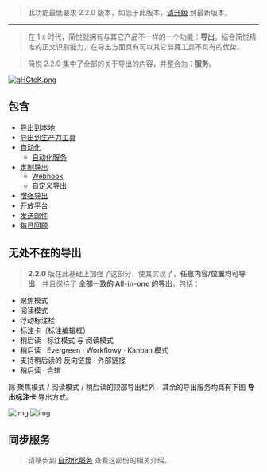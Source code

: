 >  此功能最低要求 2.2.0 版本，如低于此版本，[请升级](http://ksria.com/simpread/) 到最新版本。

***

> 在 1.x 时代，简悦就拥有与其它产品不一样的一个功能：**导出**。结合简悦精准的正文识别能力，在导出方面具有可以其它剪藏工具不具有的优势。

> 简悦 2.2.0 集中了全部的关于导出的内容，并整合为：**服务**。 

[![gHGteK.png](https://z3.ax1x.com/2021/05/21/gHGteK.png)](https://imgtu.com/i/gHGteK)

## 包含

- [导出到本地](保存到本地)
- [导出到生产力工具](授权服务)
- [自动化](自动化)
  - [自动化服务](自动化服务)
- [定制导出](定制化导出)
  - [Webhook](定制化导出?id=Webhook)
  - [自定义导出](定制化导出?id=自定义导出)
- [增强导出](Sync?id=导出服务)
- [开放平台](https://simpread.pro/api)
- [发送邮件](Sync?id=邮件服务)
- [每日回顾](每日回顾)

## 无处不在的导出

> **2.2.0** 版在此基础上加强了这部分，使其实现了，**任意内容/位置均可导出**，并且保持了 **全部一致的 All-in-one 的导出**，包括：

- 聚焦模式
- 阅读模式
- 浮动标注栏
- 标注卡（标注编辑框）
- 稍后读 · 标注模式 与 阅读模式
- 稍后读 · Evergreen · Workflowy · Kanban 模式
- 支持稍后读的 反向链接 · 外部链接
- 稍后读 · 合辑

除 聚焦模式 / 阅读模式 / 稍后读的顶部导出栏外，其余的导出服务均具有下图 **导出标注卡** 导出方式。

![img](https://z3.ax1x.com/2021/05/18/gfeJeS.png) ![img](https://z3.ax1x.com/2021/05/18/gfe1QP.png)

## 同步服务

> 请移步到 [自动化服务](自动化服务) 查看这部份的相关介绍。